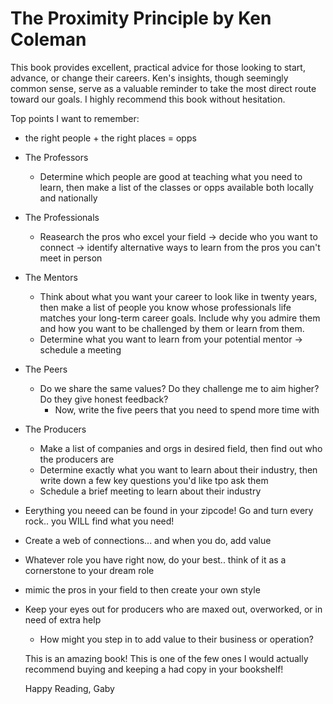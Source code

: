 # The Proximity Principle by Ken Coleman

This book provides excellent, practical advice for those looking to
start, advance, or change their careers. Ken's insights, though seemingly common sense, 
serve as a valuable reminder to take the most direct route toward our goals. I highly recommend this book without hesitation.

Top points I want to remember:
- the right people + the right places = opps
- The Professors
  - Determine which people are good at teaching what you need to learn, then make a list of the classes or opps available both locally and nationally
- The Professionals
    - Reasearch the pros who excel your field -> decide who you want to connect -> identify alternative ways to learn from the pros you can't meet in person
- The Mentors
  - Think about what you want your career to look like in twenty years, then make a list of people you know whose professionals life matches your long-term career goals. Include why you admire them and how you
    want to be challenged by them or learn from them.
  - Determine what you want to learn from your potential mentor -> schedule a meeting
- The Peers
  - Do we share the same values? Do they challenge me to aim higher? Do they give honest feedback?
    - Now, write the five peers that you need to spend more time with 
- The Producers
  - Make a list of companies and orgs in desired field, then find out who the producers are
  - Determine exactly what you want to learn about their industry, then write down a few key questions you'd like tpo ask them
  - Schedule a brief meeting to learn about their industry
- Eerything you neeed can be found in your zipcode! Go and turn every rock.. you WILL find what you need!
- Create a web of connections... and when you do, add value
- Whatever role you have right now, do your best.. think of it as a cornerstone to your dream role
- mimic the pros in your field to then create your own style
- Keep your eyes out for producers who are maxed out, overworked, or in need of extra help
  - How might you step in to add value to their business or operation?
 
  This is an amazing book! This is one of the few ones I would actually recommend buying and keeping a had copy in your bookshelf!

  Happy Reading,
  Gaby
